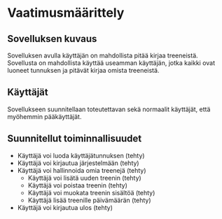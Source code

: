 # Vaatimusmäärittely


## Sovelluksen kuvaus

Sovelluksen avulla käyttäjän on mahdollista pitää kirjaa treeneistä. Sovellusta on mahdollista käyttää useamman 
käyttäjän, jotka kaikki ovat luoneet tunnuksen ja pitävät kirjaa omista treeneistä.

## Käyttäjät

Sovellukseen suunnitellaan toteutettavan sekä normaalit käyttäjät, että myöhemmin pääkäyttäjät. 

## Suunnitellut toiminnallisuudet

- Käyttäjä voi luoda käyttäjätunnuksen (tehty)
- Käyttäjä voi kirjautua järjestelmään (tehty)
- Käyttäjä voi hallinnoida omia treenejä (tehty)
	- Käyttäjä voi lisätä uuden treenin (tehty)
	- Käyttäjä voi poistaa treenin (tehty)
	- Käyttäjä voi muokata treenin sisältöä (tehty)
    - Käyttäjä lisää treenille päivämäärän (tehty)
- Käyttäjä voi kirjautua ulos (tehty)

